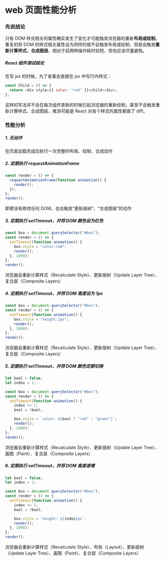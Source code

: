 # web 页面性能分析

### 先说结论

只有 DOM 样式相关的属性确实发生了变化才可能触发浏览器的重新**布局或绘制**。重复的将 DOM 的样式相关属性设为同样的值不会触发布局或绘制，但是会触发**重新计算样式、合成图层**，相对于前两种操作耗时较短，但也应该尽量避免。

##### React 组件测试结论

在写 jsx 的时候，为了省事会直接在 jsx 中写行内样式：

```javascript
const Child = () => {
  return <div style={{ color: "red" }}>child</div>;
};
```

这样的写法并不会在每次组件更新的时候引起浏览器的重新绘制，甚至不会触发重新计算样式、合成图层，推测可能是 React 对各个样式的属性都做了 diff。

### 性能分析

##### 1. 无动作

在页面加载完成后执行一次完整的布局、绘制、合成动作

##### 2. 定期执行 requestAnimationFrame

```javascript
const render = () => {
  requestAnimationFrame(function animation() {
    render();
  });
};
render();
```

即使没有修改任何 DOM，也会触发“更新层树”、“合成图层”的动作

##### 3. 定期执行 setTimeout，并将 DOM 颜色设为红色

```javascript
const box = document.querySelector("#box");
const render = () => {
  setTimeout(function animation() {
    box.style = "color:red";
    render();
  }, 1000);
};
render();
```

浏览器会重新计算样式（Recalculate Style）、更新层树（Update Layer Tree）、复合层（Composite Layers）

##### 4. 定期执行 setTimeout，并将 DOM 高度设为 1px

```javascript
const box = document.querySelector("#box");
const render = () => {
  setTimeout(function animation() {
    box.style = "height:1px";
    render();
  }, 1000);
};
render();
```

浏览器会重新计算样式（Recalculate Style）、更新层树（Update Layer Tree）、复合层（Composite Layers）

##### 5. 定期执行 setTimeout，并将 DOM 颜色定期切换

```javascript
let bool = false;
let index = 1;

const box = document.querySelector("#box");
const render = () => {
  setTimeout(function animation() {
    index += 1;
    bool = !bool;

    box.style = `color: ${bool ? "red" : "green"}`;
    render();
  }, 1000);
};
render();
```

浏览器会重新计算样式（Recalculate Style）、更新层树（Update Layer Tree）、画图（Paint）、复合层（Composite Layers）

##### 6. 定期执行 setTimeout，并将 DOM 高度递增

```javascript
let bool = false;
let index = 1;

const box = document.querySelector("#box");
const render = () => {
  setTimeout(function animation() {
    index += 1;
    bool = !bool;

    box.style = `height: ${index}px`;
    render();
  }, 1000);
};
render();
```

浏览器会重新计算样式（Recalculate Style）、布局（Layout）、更新层树（Update Layer Tree）、画图（Paint）、复合层（Composite Layers）
